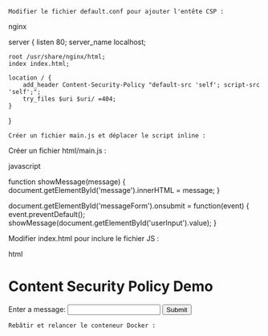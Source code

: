     Modifier le fichier default.conf pour ajouter l'entête CSP :

nginx

server {
    listen 80;
    server_name localhost;

    root /usr/share/nginx/html;
    index index.html;

    location / {
        add_header Content-Security-Policy "default-src 'self'; script-src 'self';";
        try_files $uri $uri/ =404;
    }
}

    Créer un fichier main.js et déplacer le script inline :

Créer un fichier html/main.js :

javascript

function showMessage(message) {
    document.getElementById('message').innerHTML = message;
}

document.getElementById('messageForm').onsubmit = function(event) {
    event.preventDefault();
    showMessage(document.getElementById('userInput').value);
}

Modifier index.html pour inclure le fichier JS :

html

<!DOCTYPE html>
<html lang="en">
<head>
    <meta charset="UTF-8">
    <meta name="viewport" content="width=device-width, initial-scale=1.0">
    <title>CSP Demo</title>
    <script src="main.js"></script>
</head>
<body>
    <h1>Content Security Policy Demo</h1>
    <form id="messageForm">
        <label for="userInput">Enter a message:</label>
        <input type="text" id="userInput" name="userInput">
        <button type="submit">Submit</button>
    </form>
    <div id="message"></div>
</body>
</html>

    Rebâtir et relancer le conteneur Docker :
